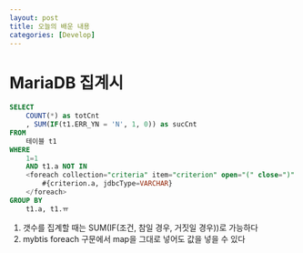 ```yaml
---
layout: post
title: 오늘의 배운 내용
categories: [Develop]
---
```


# MariaDB 집계시

```sql
SELECT
    COUNT(*) as totCnt
    , SUM(IF(t1.ERR_YN = 'N', 1, 0)) as sucCnt
FROM
    테이블 t1
WHERE
    1=1
    AND t1.a NOT IN
    <foreach collection="criteria" item="criterion" open="(" close=")" separator=",">
        #{criterion.a, jdbcType=VARCHAR}
    </foreach>
GROUP BY
    t1.a, t1.ㅠ
```

1. 갯수를 집계할 때는 SUM(IF(조건, 참일 경우, 거짓일 경우))로 가능하다
2. mybtis foreach 구문에서 map을 그대로 넣어도 값을 넣을 수 있다
